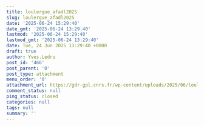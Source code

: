 ```yaml
---
title: loulergue_afadl2025
slug: loulergue_afadl2025
date: '2025-06-24 15:29:40'
date_gmt: '2025-06-24 13:29:40'
lastmod: '2025-06-24 15:29:40'
lastmod_gmt: '2025-06-24 13:29:40'
date: Tue, 24 Jun 2025 13:29:40 +0000
draft: true
author: Yves.Ledru
post_id: '466'
post_parent: '0'
post_type: attachment
menu_order: '0'
attachment_url: https://gdr-gpl.cnrs.fr/wp-content/uploads/2025/06/loulergue_afadl2025.pdf
comment_status: null
ping_status: closed
categories: null
tags: null
summary: ''
---
```



